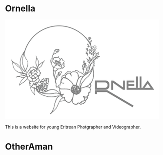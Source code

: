 # Ornella

![Ornella - Habesha's Videographer and photographer](./imgs/logodesign1.png)

This is a website for young Eritrean Photgrapher and Videographer.
# OtherAman
